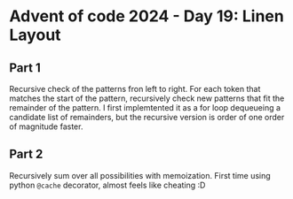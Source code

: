 # Advent of code 2024 - Day 19: Linen Layout

## Part 1

Recursive check of the patterns fron left to right.
For each token that matches the start of the pattern, recursively check new patterns that fit the remainder of the pattern.
I first implemtented it as a for loop dequeueing a candidate list of remainders, but the recursive version is order of one order of magnitude faster.

## Part 2

Recursively sum over all possibilities with memoization. First time using python `@cache` decorator, almost feels like cheating :D 
